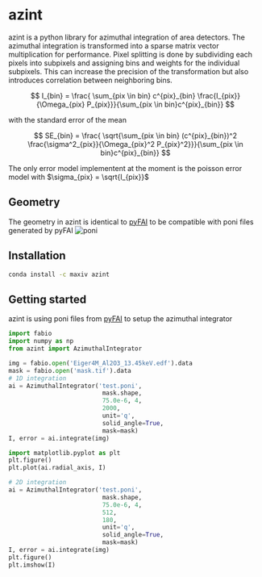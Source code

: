 # azint 

azint is a python library for azimuthal integration of area detectors.
The azimuthal integration is transformed into a sparse matrix vector multiplication for performance. Pixel splitting is done by subdividing 
each pixels into subpixels and assigning bins and weights for the individual subpixels. This can increase the precision of the transformation but also introduces correlation between neighboring bins.

$$
I_{bin} = \frac{ \sum_{pix \in bin} c^{pix}_{bin} \frac{I_{pix}}{\Omega_{pix} P_{pix}}}{\sum_{pix \in bin}c^{pix}_{bin}}
$$

with the standard error of the mean

$$
SE_{bin} = \frac{ \sqrt{\sum_{pix \in bin} (c^{pix}_{bin})^2 \frac{\sigma^2_{pix}}{\Omega_{pix}^2 P_{pix}^2}}}{\sum_{pix \in bin}c^{pix}_{bin}}
$$

The only error model implementent at the moment is the poisson error model with
$\sigma_{pix} = \sqrt{I_{pix}}$
## Geometry
The geometry in azint is identical to [pyFAI](https://pyfai.readthedocs.io) to be compatible with poni files generated by pyFAI 
![poni](https://pyfai.readthedocs.io/en/master/_images/PONI.png)

## Installation
``` bash
conda install -c maxiv azint
```

## Getting started
azint is using poni files from [pyFAI](https://pyfai.readthedocs.io) to setup the azimuthal integrator
``` python
import fabio
import numpy as np
from azint import AzimuthalIntegrator

img = fabio.open('Eiger4M_Al2O3_13.45keV.edf').data
mask = fabio.open('mask.tif').data
# 1D integration
ai = AzimuthalIntegrator('test.poni', 
                          mask.shape, 
                          75.0e-6, 4, 
                          2000,
                          unit='q',
                          solid_angle=True,
                          mask=mask) 
I, error = ai.integrate(img)

import matplotlib.pyplot as plt
plt.figure()
plt.plot(ai.radial_axis, I)

# 2D integration
ai = AzimuthalIntegrator('test.poni', 
                          mask.shape, 
                          75.0e-6, 4, 
                          512, 
                          180, 
                          unit='q',
                          solid_angle=True,
                          mask=mask) 
I, error = ai.integrate(img)
plt.figure()
plt.imshow(I)

```

